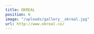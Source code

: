 ```yaml
---
title: OKREAL
position: 6
image: "/uploads/gallery__okreal.jpg"
url: http://www.okreal.co/
---
```


